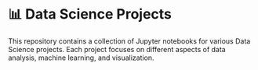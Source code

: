 # 📊 Data Science Projects

This repository contains a collection of Jupyter notebooks for various Data Science projects. Each project focuses on different aspects of data analysis, machine learning, and visualization.
